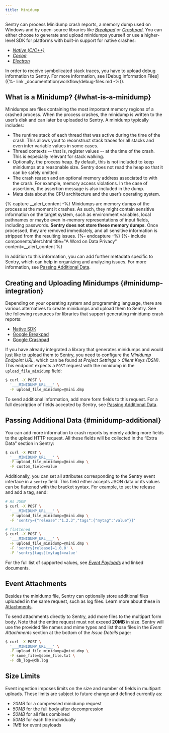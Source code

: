 ```yaml
---
title: Minidump
---
```


Sentry can process Minidump crash reports, a memory dump used on Windows and by
open-source libraries like [_Breakpad_](/platforms/native/breakpad/) or [_Crashpad_](/platforms/native/crashpad/). You can either choose to
generate and upload minidumps yourself or use a higher-level SDK for platforms
with built-in support for native crashes:

- [_Native (C/C++)_](/platforms/native/)
- [_Cocoa_](/clients/cocoa/)
- [_Electron_](/platforms/javascript/electron/)

In order to receive symbolicated stack traces, you have to upload debug
information to Sentry. For more information, see [Debug Information Files]({%-
link _documentation/workflow/debug-files.md -%}).

## What is a Minidump? {#what-is-a-minidump}

Minidumps are files containing the most important memory regions of a crashed
process. When the process crashes, the minidump is written to the user’s disk
and can later be uploaded to Sentry. A minidump typically includes:

- The runtime stack of each thread that was active during the time of the crash.
  This allows yout to reconstruct stack traces for all stacks and even infer
  variable values in some cases.
- Thread contexts -- that is, register values -- at the time of the crash. This
  is especially relevant for stack walking.
- Optionally, the process heap. By default, this is not included to keep
  minidumps at a reasonable size. Sentry does not read the heap so that it can
  be safely omitted.
- The crash reason and an optional memory address associated to with the crash.
  For example, memory access violations. In the case of assertions, the
  assertion message is also included in the dump.
- Meta data about the CPU architecture and the user’s operating system.

{% capture __alert_content -%}
Minidumps are memory dumps of the process at the moment it crashes. As such,
they might contain sensitive information on the target system, such as
environment variables, local pathnames or maybe even in-memory representations
of input fields, including passwords. **Sentry does not store these memory
dumps**. Once processed, they are removed immediately, and all sensitive
information is stripped from the resulting issues.
{%- endcapture -%}
{%- include components/alert.html
  title="A Word on Data Privacy"
  content=__alert_content
%}

In addition to this information, you can add further metadata specific to
Sentry, which can help in organizing and analyzing issues. For more information,
see [Passing Additional Data](#minidump-additional).

<!-- WIZARD -->
## Creating and Uploading Minidumps {#minidump-integration}

Depending on your operating system and programming language, there are various
alternatives to create minidumps and upload them to Sentry. See the following
resources for libraries that support generating minidump crash reports:

- [Native SDK](/platforms/native/)
- [Google Breakpad](/platforms/native/breakpad/)
- [Google Crashpad](/platforms/native/crashpad/)

If you have already integrated a library that generates minidumps and would just
like to upload them to Sentry, you need to configure the _Minidump Endpoint
URL_, which can be found at _Project Settings > Client Keys (DSN)_. This
endpoint expects a `POST` request with the minidump in the
`upload_file_minidump` field:

```bash
$ curl -X POST \
  '___MINIDUMP_URL___' \
  -F upload_file_minidump=@mini.dmp
```

To send additional information, add more form fields to this request. For a full
description of fields accepted by Sentry, see [Passing Additional
Data](#minidump-additional).
<!-- ENDWIZARD -->

## Passing Additional Data {#minidump-additional}

You can add more information to crash reports by merely adding more fields to
the upload HTTP request. All these fields will be collected in the “Extra Data”
section in Sentry:

```bash
$ curl -X POST \
  '___MINIDUMP_URL___' \
  -F upload_file_minidump=@mini.dmp \
  -F custom_field=value
```

Additionally, you can set all attributes corresponding to the Sentry event
interface in a `sentry` field. This field either accepts JSON data or its values
can be flattened with the bracket syntax. For example, to set the release and
add a tag, send:

```bash
# As JSON
$ curl -X POST \
  '___MINIDUMP_URL___' \
  -F upload_file_minidump=@mini.dmp \
  -F 'sentry={"release":"1.2.3","tags":{"mytag":"value"}}'

# flattened
$ curl -X POST \
  '___MINIDUMP_URL___' \
  -F upload_file_minidump=@mini.dmp \
  -F 'sentry[release]=1.0.0' \
  -F 'sentry[tags][mytag]=value'
```

For the full list of supported values, see [_Event Payloads_](https://develop.sentry.dev/sdk/event-payloads/) and linked
documents.

## Event Attachments

Besides the minidump file, Sentry can optionally store additional files uploaded
in the same request, such as log files. Learn more about these in [Attachments](/enriching-error-data/attachments/).

To send attachments directly to Sentry, add more files to the multipart form
body. Note that the entire request must not exceed **20MB** in size. Sentry will
use the provided file names and mime types and list those files in the _Event
Attachments_ section at the bottom of the _Issue Details_ page:

```bash
$ curl -X POST \
  '___MINIDUMP_URL___' \
  -F upload_file_minidump=@mini.dmp \
  -F some_file=@some_file.txt \
  -F db_log=@db.log
```

## Size Limits

Event ingestion imposes limits on the size and number of fields in multipart
uploads. These limits are subject to future change and defined currently as:

- *20MB* for a compressed minidump request
- *50MB* for the full body after decompression
- *50MB* for all files combined
- *50MB* for each file individually
- *1MB* for event payloads
